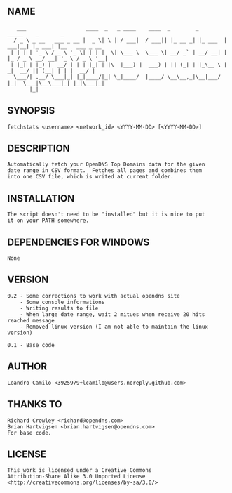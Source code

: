 ## NAME
```
   ___                   ____  _   _ ____    ____  _        _         _____    _       _               
  / _ \ _ __   ___ _ __ |  _ \| \ | / ___|  / ___|| |_ __ _| |_ ___  |  ___|__| |_ ___| |__   ___ _ __ 
 | | | | '_ \ / _ \ '_ \| | | |  \| \___ \  \___ \| __/ _` | __/ __| | |_ / _ \ __/ __| '_ \ / _ \ '__|
 | |_| | |_) |  __/ | | | |_| | |\  |___) |  ___) | || (_| | |_\__ \ |  _|  __/ || (__| | | |  __/ |   
  \___/| .__/ \___|_| |_|____/|_| \_|____/  |____/ \__\__,_|\__|___/ |_|  \___|\__\___|_| |_|\___|_|   
       |_|                                                                                             
```

## SYNOPSIS
	fetchstats <username> <network_id> <YYYY-MM-DD> [<YYYY-MM-DD>]

## DESCRIPTION
	Automatically fetch your OpenDNS Top Domains data for the given
	date range in CSV format.  Fetches all pages and combines them
	into one CSV file, which is writed at current folder.

## INSTALLATION
	The script doesn't need to be "installed" but it is nice to put
	it on your PATH somewhere.

## DEPENDENCIES FOR WINDOWS
	None

## VERSION
	0.2 - Some corrections to work with actual opendns site
	    - Some console informations
	    - Writing results to file
	    - When large date range, wait 2 mitues when receive 20 hits reached message
	    - Removed linux version (I am not able to maintain the linux version)

	0.1 - Base code

## AUTHOR
	Leandro Camilo <3925979+lcamilo@users.noreply.github.com>

## THANKS TO
	Richard Crowley <richard@opendns.com>
	Brian Hartvigsen <brian.hartvigsen@opendns.com>
	For base code.

## LICENSE
	This work is licensed under a Creative Commons
	Attribution-Share Alike 3.0 Unported License
	<http://creativecommons.org/licenses/by-sa/3.0/>
